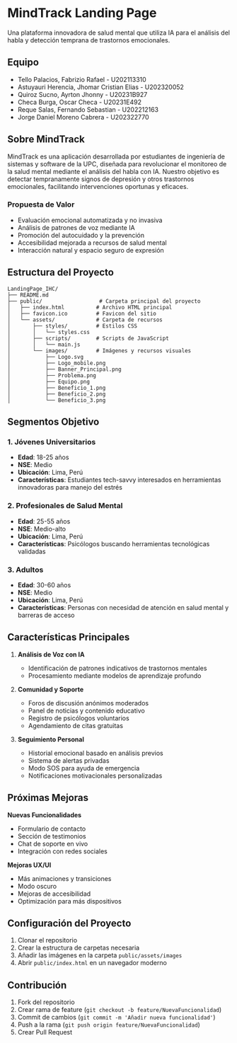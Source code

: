 # MindTrack Landing Page

Una plataforma innovadora de salud mental que utiliza IA para el análisis del habla y detección temprana de trastornos emocionales.

## Equipo

- Tello Palacios, Fabrizio Rafael - U202113310
- Astuyauri Herencia, Jhomar Cristian Elias - U202320052
- Quiroz Sucno, Ayrton Jhonny - U20231B927
- Checa Burga, Oscar Checa - U20231E492
- Reque Salas, Fernando Sebastian - U202212163
- Jorge Daniel Moreno Cabrera - U202322770

## Sobre MindTrack

MindTrack es una aplicación desarrollada por estudiantes de ingeniería de sistemas y software de la UPC, diseñada para revolucionar el monitoreo de la salud mental mediante el análisis del habla con IA. Nuestro objetivo es detectar tempranamente signos de depresión y otros trastornos emocionales, facilitando intervenciones oportunas y eficaces.

### Propuesta de Valor

- Evaluación emocional automatizada y no invasiva
- Análisis de patrones de voz mediante IA
- Promoción del autocuidado y la prevención
- Accesibilidad mejorada a recursos de salud mental
- Interacción natural y espacio seguro de expresión

## Estructura del Proyecto

```
LandingPage_IHC/
├── README.md
├── public/                  # Carpeta principal del proyecto
│   ├── index.html          # Archivo HTML principal
│   ├── favicon.ico         # Favicon del sitio
│   └── assets/             # Carpeta de recursos
│       ├── styles/         # Estilos CSS
│       │   └── styles.css
│       ├── scripts/        # Scripts de JavaScript
│       │   └── main.js
│       └── images/         # Imágenes y recursos visuales
│           ├── Logo.svg
│           ├── Logo_mobile.png
│           ├── Banner_Principal.png
│           ├── Problema.png
│           ├── Equipo.png
│           ├── Beneficio_1.png
│           ├── Beneficio_2.png
│           └── Beneficio_3.png
```

## Segmentos Objetivo

### 1. Jóvenes Universitarios
- **Edad**: 18-25 años
- **NSE**: Medio
- **Ubicación**: Lima, Perú
- **Características**: Estudiantes tech-savvy interesados en herramientas innovadoras para manejo del estrés

### 2. Profesionales de Salud Mental
- **Edad**: 25-55 años
- **NSE**: Medio-alto
- **Ubicación**: Lima, Perú
- **Características**: Psicólogos buscando herramientas tecnológicas validadas

### 3. Adultos
- **Edad**: 30-60 años
- **NSE**: Medio
- **Ubicación**: Lima, Perú
- **Características**: Personas con necesidad de atención en salud mental y barreras de acceso

## Características Principales

1. **Análisis de Voz con IA**
   - Identificación de patrones indicativos de trastornos mentales
   - Procesamiento mediante modelos de aprendizaje profundo

2. **Comunidad y Soporte**
   - Foros de discusión anónimos moderados
   - Panel de noticias y contenido educativo
   - Registro de psicólogos voluntarios
   - Agendamiento de citas gratuitas

3. **Seguimiento Personal**
   - Historial emocional basado en análisis previos
   - Sistema de alertas privadas
   - Modo SOS para ayuda de emergencia
   - Notificaciones motivacionales personalizadas

## Próximas Mejoras

**Nuevas Funcionalidades**
   - Formulario de contacto
   - Sección de testimonios
   - Chat de soporte en vivo
   - Integración con redes sociales

**Mejoras UX/UI**
   - Más animaciones y transiciones
   - Modo oscuro
   - Mejoras de accesibilidad
   - Optimización para más dispositivos

## Configuración del Proyecto

1. Clonar el repositorio
2. Crear la estructura de carpetas necesaria
3. Añadir las imágenes en la carpeta `public/assets/images`
4. Abrir `public/index.html` en un navegador moderno

## Contribución

1. Fork del repositorio
2. Crear rama de feature (`git checkout -b feature/NuevaFuncionalidad`)
3. Commit de cambios (`git commit -m 'Añadir nueva funcionalidad'`)
4. Push a la rama (`git push origin feature/NuevaFuncionalidad`)
5. Crear Pull Request 